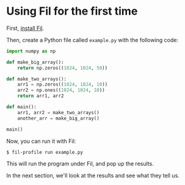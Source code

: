 # Using Fil for the first time

First, [install Fil](#installation).

Then, create a Python file called `example.py` with the following code:

```python
import numpy as np

def make_big_array():
    return np.zeros((1024, 1024, 50))

def make_two_arrays():
    arr1 = np.zeros((1024, 1024, 10))
    arr2 = np.ones((1024, 1024, 10))
    return arr1, arr2

def main():
    arr1, arr2 = make_two_arrays()
    another_arr = make_big_array()

main()
```

Now, you can run it with Fil:

```shell-session
$ fil-profile run example.py
```

This will run the program under Fil, and pop up the results.

In the next section, we'll look at the results and see what they tell us.
